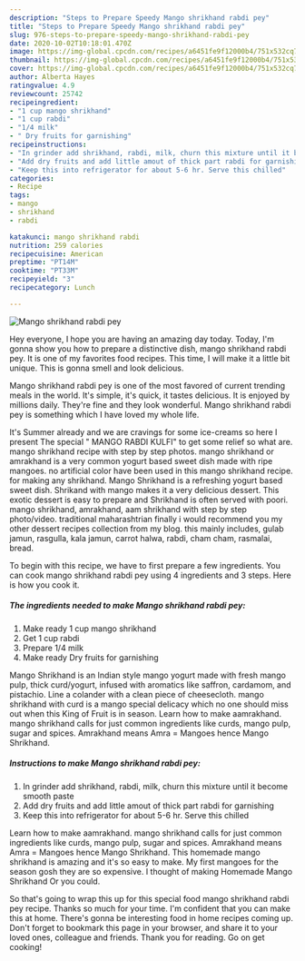 ```yaml
---
description: "Steps to Prepare Speedy Mango shrikhand rabdi pey"
title: "Steps to Prepare Speedy Mango shrikhand rabdi pey"
slug: 976-steps-to-prepare-speedy-mango-shrikhand-rabdi-pey
date: 2020-10-02T10:18:01.470Z
image: https://img-global.cpcdn.com/recipes/a6451fe9f12000b4/751x532cq70/mango-shrikhand-rabdi-pey-recipe-main-photo.jpg
thumbnail: https://img-global.cpcdn.com/recipes/a6451fe9f12000b4/751x532cq70/mango-shrikhand-rabdi-pey-recipe-main-photo.jpg
cover: https://img-global.cpcdn.com/recipes/a6451fe9f12000b4/751x532cq70/mango-shrikhand-rabdi-pey-recipe-main-photo.jpg
author: Alberta Hayes
ratingvalue: 4.9
reviewcount: 25742
recipeingredient:
- "1 cup mango shrikhand"
- "1 cup rabdi"
- "1/4 milk"
- " Dry fruits for garnishing"
recipeinstructions:
- "In grinder add shrikhand, rabdi, milk, churn this mixture until it become smooth paste"
- "Add dry fruits and add little amout of thick part rabdi for garnishing"
- "Keep this into refrigerator for about 5-6 hr. Serve this chilled"
categories:
- Recipe
tags:
- mango
- shrikhand
- rabdi

katakunci: mango shrikhand rabdi 
nutrition: 259 calories
recipecuisine: American
preptime: "PT14M"
cooktime: "PT33M"
recipeyield: "3"
recipecategory: Lunch

---
```



![Mango shrikhand rabdi pey](https://img-global.cpcdn.com/recipes/a6451fe9f12000b4/751x532cq70/mango-shrikhand-rabdi-pey-recipe-main-photo.jpg)

Hey everyone, I hope you are having an amazing day today. Today, I'm gonna show you how to prepare a distinctive dish, mango shrikhand rabdi pey. It is one of my favorites food recipes. This time, I will make it a little bit unique. This is gonna smell and look delicious.

Mango shrikhand rabdi pey is one of the most favored of current trending meals in the world. It's simple, it's quick, it tastes delicious. It is enjoyed by millions daily. They're fine and they look wonderful. Mango shrikhand rabdi pey is something which I have loved my whole life.

It&#39;s Summer already and we are cravings for some ice-creams so here I present The special &#34; MANGO RABDI KULFI&#34; to get some relief so what are. mango shrikhand recipe with step by step photos. mango shrikhand or amrakhand is a very common yogurt based sweet dish made with ripe mangoes. no artificial color have been used in this mango shrikhand recipe. for making any shrikhand. Mango Shrikhand is a refreshing yogurt based sweet dish. Shrikand with mango makes it a very delicious dessert. This exotic dessert is easy to prepare and Shrikhand is often served with poori. mango shrikhand, amrakhand, aam shrikhand with step by step photo/video. traditional maharashtrian finally i would recommend you my other dessert recipes collection from my blog. this mainly includes, gulab jamun, rasgulla, kala jamun, carrot halwa, rabdi, cham cham, rasmalai, bread.


To begin with this recipe, we have to first prepare a few ingredients. You can cook mango shrikhand rabdi pey using 4 ingredients and 3 steps. Here is how you cook it.

<!--inarticleads1-->

##### The ingredients needed to make Mango shrikhand rabdi pey:

1. Make ready 1 cup mango shrikhand
1. Get 1 cup rabdi
1. Prepare 1/4 milk
1. Make ready  Dry fruits for garnishing


Mango Shrikhand is an Indian style mango yogurt made with fresh mango pulp, thick curd/yogurt, infused with aromatics like saffron, cardamom, and pistachio. Line a colander with a clean piece of cheesecloth. mango shrikhand with curd is a mango special delicacy which no one should miss out when this King of Fruit is in season. Learn how to make aamrakhand. mango shrikhand calls for just common ingredients like curds, mango pulp, sugar and spices. Amrakhand means Amra = Mangoes hence Mango Shrikhand. 

<!--inarticleads2-->

##### Instructions to make Mango shrikhand rabdi pey:

1. In grinder add shrikhand, rabdi, milk, churn this mixture until it become smooth paste
1. Add dry fruits and add little amout of thick part rabdi for garnishing
1. Keep this into refrigerator for about 5-6 hr. Serve this chilled


Learn how to make aamrakhand. mango shrikhand calls for just common ingredients like curds, mango pulp, sugar and spices. Amrakhand means Amra = Mangoes hence Mango Shrikhand. This homemade mango shrikhand is amazing and it&#39;s so easy to make. My first mangoes for the season gosh they are so expensive. I thought of making Homemade Mango Shrikhand Or you could. 

So that's going to wrap this up for this special food mango shrikhand rabdi pey recipe. Thanks so much for your time. I'm confident that you can make this at home. There's gonna be interesting food in home recipes coming up. Don't forget to bookmark this page in your browser, and share it to your loved ones, colleague and friends. Thank you for reading. Go on get cooking!
